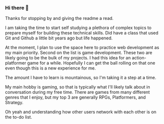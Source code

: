 ### Hi there 👋

Thanks for stopping by and giving the readme a read.

I am taking the time to start self studying a plethora of complex topics to prepare myself for building these technical skills. 
Did have a class that used Git and Github a little bit years ago but life happened. 

At the moment, I plan to use the space here to practice web development as my main priority. 
Second on the list is game development. These two are likely going to be the bulk of my projects. 
I had this idea for an action-platformer game for a while. 
Hopefully I can get the ball rolling on that one even though this is a new experience for me.

The amount I have to learn is mountainous, so I'm taking it a step at a time.

My main hobby is gaming, so that is typically what I'll likely talk about in conversation during my free time.
There are games from many different genres that I enjoy, but my top 3 are generally RPGs, Platformers, and Strategy. 

Oh yeah and understanding how other users network with each other is on the to-do list. 

